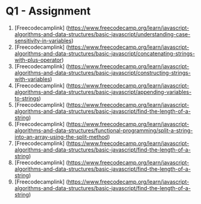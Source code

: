 # Q1 - Assignment

1. [Freecodecamplink] (https://www.freecodecamp.org/learn/javascript-algorithms-and-data-structures/basic-javascript/understanding-case-sensitivity-in-variables)
2. [Freecodecamplink] (https://www.freecodecamp.org/learn/javascript-algorithms-and-data-structures/basic-javascript/concatenating-strings-with-plus-operator)
3. [Freecodecamplink] (https://www.freecodecamp.org/learn/javascript-algorithms-and-data-structures/basic-javascript/constructing-strings-with-variables)
4. [Freecodecamplink] (https://www.freecodecamp.org/learn/javascript-algorithms-and-data-structures/basic-javascript/appending-variables-to-strings)
5. [Freecodecamplink] (https://www.freecodecamp.org/learn/javascript-algorithms-and-data-structures/basic-javascript/find-the-length-of-a-string)
6. [Freecodecamplink] (https://www.freecodecamp.org/learn/javascript-algorithms-and-data-structures/functional-programming/split-a-string-into-an-array-using-the-split-method)
7. [Freecodecamplink] (https://www.freecodecamp.org/learn/javascript-algorithms-and-data-structures/basic-javascript/find-the-length-of-a-string)
8. [Freecodecamplink] (https://www.freecodecamp.org/learn/javascript-algorithms-and-data-structures/basic-javascript/find-the-length-of-a-string)
9. [Freecodecamplink] (https://www.freecodecamp.org/learn/javascript-algorithms-and-data-structures/basic-javascript/find-the-length-of-a-string)
